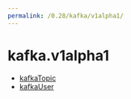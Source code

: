```yaml
---
permalink: /0.28/kafka/v1alpha1/
---
```


# kafka.v1alpha1



* [kafkaTopic](kafkaTopic.md)
* [kafkaUser](kafkaUser.md)